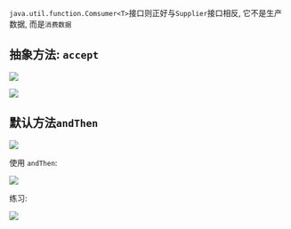 `java.util.function.Comsumer<T>`接口则正好与`Supplier`接口相反, 它不是生产数据, 而是`消费数据`

## 抽象方法: `accept`

![](https://pic.superbed.cn/item/5e08843f76085c328947cf38.jpg)

![](https://pic.superbed.cn/item/5e08847976085c328947e14a.jpg)

## 默认方法`andThen`

![](https://pic.superbed.cn/item/5e0884c676085c328947fde0.jpg)

使用 `andThen`:

![](https://pic.superbed.cn/item/5e0884d976085c32894802f4.jpg)



练习:

![](https://pic.superbed.cn/item/5e08851576085c3289481854.jpg)
























